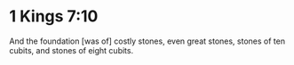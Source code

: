 # 1 Kings 7:10

And the foundation [was of] costly stones, even great stones, stones of ten cubits, and stones of eight cubits.
